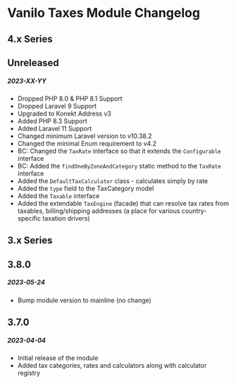 # Vanilo Taxes Module Changelog

## 4.x Series

## Unreleased
##### 2023-XX-YY

- Dropped PHP 8.0 & PHP 8.1 Support
- Dropped Laravel 9 Support
- Upgraded to Konekt Address v3
- Added PHP 8.3 Support
- Added Laravel 11 Support
- Changed minimum Laravel version to v10.38.2
- Changed the minimal Enum requirement to v4.2
- BC: Changed the `TaxRate` interface so that it extends the `Configurable` interface
- BC: Added the `findOneByZoneAndCategory` static method to the `TaxRate` interface
- Added the `DefaultTaxCalculator` class - calculates simply by rate
- Added the `type` field to the TaxCategory model
- Added the `Taxable` interface
- Added the extendable `TaxEngine` (facade) that can resolve tax rates from taxables, billing/shipping addresses (a place for various country-specific taxation drivers)

## 3.x Series

## 3.8.0
##### 2023-05-24

- Bump module version to mainline (no change)

## 3.7.0
##### 2023-04-04

- Initial release of the module
- Added tax categories, rates and calculators along with calculator registry 
